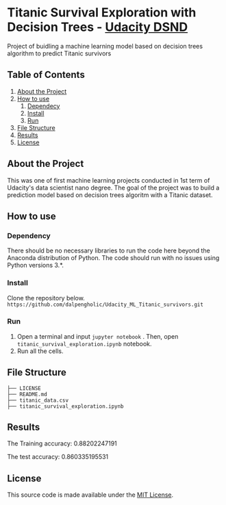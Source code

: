 # Titanic Survival Exploration with Decision Trees - [Udacity DSND](https://www.udacity.com/course/data-scientist-nanodegree--nd025)

Project of buidling a machine learning model based on decision trees algorithm to predict Titanic survivors
 
## Table of Contents
1. [About the Project](#about_the_project)
2. [How to use](#how_to_use)
   1. [Dependecy](#dependency)
   2. [Install](#install)
   2. [Run](#run)
3. [File Structure](#file_structure)
4. [Results](#results)
5. [License](#license)

<a name="about_the_project"></a>
## About the Project
This was one of first machine learning projects conducted in 1st term of Udacity's data scientist nano degree. The goal of the project was to build a prediction model based on decision trees algoritm with a Titanic dataset.

<a name="how_to_use"></a>
## How to use
<a name="dependency"></a>
### Dependency
There should be no necessary libraries to run the code here beyond the Anaconda distribution of Python. The code should run with no issues using Python versions 3.*.

<a name="install"></a>
### Install
Clone the repository below.
`https://github.com/dalpengholic/Udacity_ML_Titanic_survivors.git`

<a name="run"></a>
### Run
1. Open a terminal and input `jupyter notebook` . Then, open `titanic_survival_exploration.ipynb` notebook.
2. Run all the cells.

<a name="file_structure"></a>
## File Structure
```
├── LICENSE
├── README.md
├── titanic_data.csv
├── titanic_survival_exploration.ipynb
```

<a name="results"></a>
## Results
The Training accuracy: 0.88202247191

The test accuracy: 0.860335195531

<a name="license"></a>
## License
This source code is made available under the [MIT License](https://github.com/dalpengholic/Udacity_ML_Titanic_survivors/blob/master/LICENSE).
